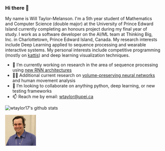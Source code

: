### Hi there 👋

My name is Will Taylor-Melanson. I'm a 5th year student of Mathematics and Computer Science
(double major) at the University of Prince Edward Island currently completing an
honours project during my final year of study. I work as a software developer
on the AI/ML team at Thinking Big, Inc. in Charlottetown, Prince Edward Island, Canada.
My research interests include Deep Learning applied to sequence processing and wearable interactive systems.
My personal interests include competitive programming (mostly on [kattis](https://open.kattis.com/)) and
deep learning visualization techniques.

- 🔭   I’m currently working on research in the area of sequence processing using [new RNN architectures](https://github.com/wtaylor17/VPRNN)
- 🤖🚶 Additional current research on [volume-preserving neural networks](https://github.com/wtaylor17/vpnn-tf2) and human movement analysis
- 👯   I’m looking to collaborate on anything python, deep learning, or new testing frameworks
- 📫   Reach me by email: wtaylor@upei.ca


![wtaylor17's github stats](https://github-readme-stats.vercel.app/api?username=wtaylor17&show_icons=true&count_private=true)

<img src="image1.png" width="100" height="100">

